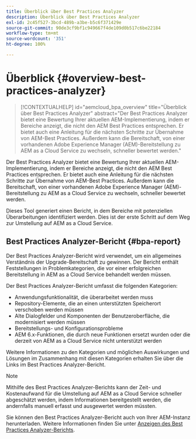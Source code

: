 ```yaml
---
title: Überblick über Best Practices Analyzer
description: Überblick über Best Practices Analyzer
exl-id: 2c45f527-3bcd-489b-a3be-b5c6f371429e
source-git-commit: 90de3cf9bf1c949667f4de109d0b517c6be22184
workflow-type: tm+mt
source-wordcount: '351'
ht-degree: 100%

---
```


# Überblick {#overview-best-practices-analyzer}

>[!CONTEXTUALHELP]
>id="aemcloud_bpa_overview"
>title="Überblick über Best Practices Analyzer"
>abstract="Der Best Practices Analyzer bietet eine Bewertung Ihrer aktuellen AEM-Implementierung, indem er Bereiche anzeigt, die nicht den AEM Best Practices entsprechen. Er bietet auch eine Anleitung für die nächsten Schritte zur Übernahme von AEM-Best Practices. Außerdem kann die Bereitschaft, von einer vorhandenen Adobe Experience Manager (AEM)-Bereitstellung zu AEM as a Cloud Service zu wechseln, schneller bewertet werden."

Der Best Practices Analyzer bietet eine Bewertung Ihrer aktuellen AEM-Implementierung, indem er Bereiche anzeigt, die nicht den AEM Best Practices entsprechen. Er bietet auch eine Anleitung für die nächsten Schritte zur Übernahme von AEM-Best Practices. Außerdem kann die Bereitschaft, von einer vorhandenen Adobe Experience Manager (AEM)-Bereitstellung zu AEM as a Cloud Service zu wechseln, schneller bewertet werden.

Dieses Tool generiert einen Bericht, in dem Bereiche mit potenziellen Überarbeitungen identifiziert werden. Dies ist der erste Schritt auf dem Weg zur Umstellung auf AEM as a Cloud Service.

## Best Practices Analyzer-Bericht {#bpa-report}

Der Best Practices Analyzer-Bericht wird verwendet, um ein allgemeines Verständnis der Upgrade-Bereitschaft zu gewinnen. Der Bericht enthält Feststellungen in Problemkategorien, die vor einer erfolgreichen Bereitstellung in AEM as a Cloud Service behandelt werden müssen.

Der Best Practices Analyzer-Bericht umfasst die folgenden Kategorien:

* Anwendungsfunktionalität, die überarbeitet werden muss
* Repository-Elemente, die an einen unterstützten Speicherort verschoben werden müssen
* Alte Dialogfelder und Komponenten der Benutzeroberfläche, die modernisiert werden müssen
* Bereitstellungs- und Konfigurationsprobleme
* AEM 6.x-Funktionen, die durch neue Funktionen ersetzt wurden oder die derzeit von AEM as a Cloud Service nicht unterstützt werden

Weitere Informationen zu den Kategorien und möglichen Auswirkungen und Lösungen im Zusammenhang mit diesen Kategorien erhalten Sie über die Links im Best Practices Analyzer-Bericht.

>[!NOTE]
>Mithilfe des Best Practices Analyzer-Berichts kann der Zeit- und Kostenaufwand für die Umstellung auf AEM as a Cloud Service schneller abgeschätzt werden, indem Informationen bereitgestellt werden, die andernfalls manuell erfasst und ausgewertet werden müssten.

Sie können den Best Practices Analyzer-Bericht auch von Ihrer AEM-Instanz herunterladen. Weitere Informationen finden Sie unter [Anzeigen des Best Practices Analyzer-Berichts](/help/move-to-cloud-service/best-practices-analyzer/using-best-practices-analyzer.md#viewing-report).
